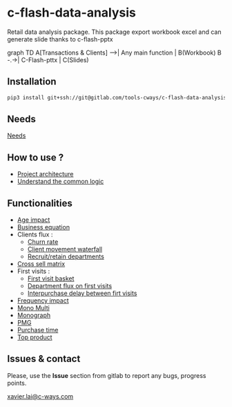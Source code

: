 # c-flash-data-analysis

Retail data analysis package. This package export workbook excel and can generate slide thanks to c-flash-pptx

<div class="mermaid">
graph TD
    A[Transactions & Clients] -->| Any main function | B(Workbook)
    B -.->| C-Flash-pttx | C(Slides)
</div>

## Installation

```bash
pip3 install git+ssh://git@gitlab.com/tools-cways/c-flash-data-analysis.git@master#egg=c-flash-data-analysis 
```

## Needs

[Needs](./docs/needs.md)

## How to use ?

- [Project architecture](./docs/architecture.md)
- [Understand the common logic](./docs/common-usage.md)

## Functionalities

- [Age impact](./docs/functionalities/age_impact.md)
- [Business equation](./docs/functionalities/business-equation.md)
- Clients flux :
  - [Churn rate](./docs/functionalities/churn-rate.md)
  - [Client movement waterfall](./docs/functionalities/client-movement-waterfall.md)
  - [Recruit/retain departments](./docs/functionalities/recruit-retain-departments.md)
- [Cross sell matrix](./docs/functionalities/cross-sell-matrix.md)
- First visits :
  - [First visit basket](./docs/functionalities/first-visit-basket.md)
  - [Department flux on first visits](./docs/functionalities/first-visit-department-flux.md)
  - [Interpurchase delay between firt visits](./docs/functionalities/interpurchase-delay.md)
- [Frequency impact](./docs/functionalities/frequency-impact.md)
- [Mono Multi](./docs/functionalities/mono-multi.md)
- [Monograph](./docs/functionalities/monograph.md)
- [PMG](./docs/functionalities/pmg.md)
- [Purchase time](./docs/functionalities/purchase-time.md)
- [Top product](./docs/functionalities/top-product.md)
  
## Issues & contact

Please, use the **Issue** section from gitlab to report any bugs, progress points.

<u>xavier.lai@c-ways.com</u>